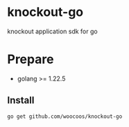 # knockout-go

knockout application sdk for go

# Prepare

- golang >= 1.22.5

## Install

```bash
go get github.com/woocoos/knockout-go
```
